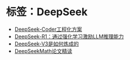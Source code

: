 # 标签：DeepSeek

-  [DeepSeek-Coder工程化方案](../posts/DeepSeek-Coder工程化方案.md)
-  [DeepSeek-R1：通过强化学习激励LLM推理能力](../posts/DeepSeek-R1：通过强化学习激励LLM推理能力.md)
-  [DeepSeek-V3是如何炼成的](../posts/DeepSeek-V3是如何炼成的.md)
-  [DeepSeekMath论文精读](../posts/DeepSeekMath论文精读.md)
